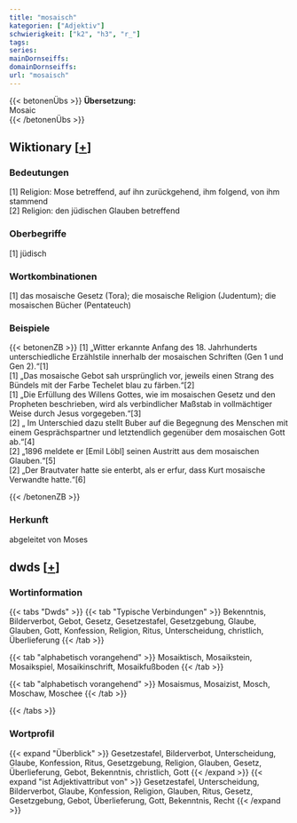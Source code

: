 ```yaml
---
title: "mosaisch"
kategorien: ["Adjektiv"]
schwierigkeit: ["k2", "h3", "r_"]
tags:
series:
mainDornseiffs:
domainDornseiffs:
url: "mosaisch"
---
```


{{< betonenÜbs >}}
**Übersetzung:**  
Mosaic  
{{< /betonenÜbs >}}

## Wiktionary [[+](https://de.wiktionary.org/wiki/mosaisch)]

### Bedeutungen
[1] Religion: Mose betreffend, auf ihn zurückgehend, ihm folgend, von ihm stammend  
[2] Religion: den jüdischen Glauben betreffend  

### Oberbegriffe
[1] jüdisch  

### Wortkombinationen
[1] das mosaische Gesetz (Tora); die mosaische Religion (Judentum); die mosaischen Bücher (Pentateuch)  

### Beispiele
{{< betonenZB >}}
[1] „Witter erkannte Anfang des 18. Jahrhunderts unterschiedliche Erzählstile innerhalb der mosaischen Schriften (Gen 1 und Gen 2).“[1]  
[1] „Das mosaische Gebot sah ursprünglich vor, jeweils einen Strang des Bündels mit der Farbe Techelet blau zu färben.“[2]  
[1] „Die Erfüllung des Willens Gottes, wie im mosaischen Gesetz und den Propheten beschrieben, wird als verbindlicher Maßstab in vollmächtiger Weise durch Jesus vorgegeben.“[3]  
[2] „ Im Unterschied dazu stellt Buber auf die Begegnung des Menschen mit einem Gesprächspartner und letztendlich gegenüber dem mosaischen Gott ab.“[4]  
[2] „1896 meldete er [Emil Löbl] seinen Austritt aus dem mosaischen Glauben.“[5]  
[2] „Der Brautvater hatte sie enterbt, als er erfur, dass Kurt mosaische Verwandte hatte.“[6]  

{{< /betonenZB >}}
### Herkunft
abgeleitet von Moses  



## dwds [[+](https://www.dwds.de/wb/mosaisch)]

### Wortinformation
{{< tabs "Dwds" >}}
{{< tab "Typische Verbindungen" >}}
Bekenntnis, Bilderverbot, Gebot, Gesetz, Gesetzestafel, Gesetzgebung, Glaube, Glauben, Gott, Konfession, Religion, Ritus, Unterscheidung, christlich, Überlieferung
{{< /tab >}}

{{< tab "alphabetisch vorangehend" >}}
Mosaiktisch, Mosaikstein, Mosaikspiel, Mosaikinschrift, Mosaikfußboden
{{< /tab >}}

{{< tab "alphabetisch vorangehend" >}}
Mosaismus, Mosaizist, Mosch, Moschaw, Moschee
{{< /tab >}}

{{< /tabs >}}

### Wortprofil
{{< expand "Überblick" >}} Gesetzestafel, Bilderverbot, Unterscheidung, Glaube, Konfession, Ritus, Gesetzgebung, Religion, Glauben, Gesetz, Überlieferung, Gebot, Bekenntnis, christlich, Gott {{< /expand >}}
{{< expand "ist Adjektivattribut von" >}} Gesetzestafel, Unterscheidung, Bilderverbot, Glaube, Konfession, Religion, Glauben, Ritus, Gesetz, Gesetzgebung, Gebot, Überlieferung, Gott, Bekenntnis, Recht {{< /expand >}}

